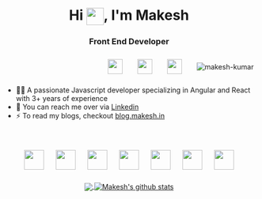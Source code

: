 
<!-- https://media.tenor.com/Zh_jzyMKfn0AAAAi/wave-hello.gif -->
<!-- https://media.tenor.com/e3GqicbfhMYAAAAi/get-greeting-get-greetings.gif -->

<h1 align="center">Hi <img align="center" src="https://media.tenor.com/Zh_jzyMKfn0AAAAi/wave-hello.gif" width="35" height="35"/>, I'm Makesh</h1>
<h3 align="center">Front End Developer</h3>

<div align=center style="display: flex; align-items: center; justify-content: end; gap: 10px">
<a href="https://linkedin.com/in/makesh-kumar/"><img src="https://cdn.cdnlogo.com/logos/l/66/linkedin-icon.svg" width="30" hspace="10" vspace="10"></a>
  <a href="https://codepen.io/makesh-kumar"><img src="https://cdn.cdnlogo.com/logos/c/77/codepen-icon.svg" width="30" hspace="10" vspace="10"></a>
<a href="https://blog.makesh.in/"><img src="https://cdn.cdnlogo.com/logos/m/21/monogram-medium.svg" width="30" hspace="10" vspace="10"></a>
  <br><br>
   <p><img src="https://komarev.com/ghpvc/?username=makesh-kumar" alt="makesh-kumar" /></p>

</div>


- 👨‍💻 A passionate Javascript developer specializing in Angular and React with 3+ years of experience
- 🤝 You can reach me over via [Linkedin](https://linkedin.com/in/makesh-kumar/)
- ⚡ To read my blogs, checkout [blog.makesh.in](https://blog.makesh.in/)

<br>

<p align="center">
  <img src="https://cdn.cdnlogo.com/logos/h/84/html.svg" width="auto" height="40" hspace="10" vspace="10">
  <img src="https://cdn.cdnlogo.com/logos/c/18/css.svg" width="auto" height="40" hspace="10" vspace="10">
 <img src="https://cdn.cdnlogo.com/logos/j/44/javascript.svg" width="auto" height="40" hspace="10" vspace="10">
  <img src="https://cdn.cdnlogo.com/logos/t/96/typescript.svg" width="auto" height="40" hspace="10" vspace="10">
 <img src="https://cdn.cdnlogo.com/logos/a/51/angular.svg" width="auto" height="40" hspace="10" vspace="10">
  <img src="https://cdn.cdnlogo.com/logos/r/21/react.svg" width="auto" height="40" hspace="10" vspace="10">
  <img src="https://cdn.cdnlogo.com/logos/n/94/nodejs-icon.svg" width="auto" height="40" hspace="10" vspace="10">
  
  
<!--   <img src="https://upload.wikimedia.org/wikipedia/commons/thumb/6/61/HTML5_logo_and_wordmark.svg/2048px-HTML5_logo_and_wordmark.svg.png" alt="html" width="auto" height="40">&nbsp;&nbsp;&nbsp;
  <img src='https://upload.wikimedia.org/wikipedia/commons/thumb/d/d5/CSS3_logo_and_wordmark.svg/1200px-CSS3_logo_and_wordmark.svg.png' alt="css" width="auto" height="40">&nbsp;&nbsp;&nbsp;
  <img src='https://upload.wikimedia.org/wikipedia/commons/6/6a/JavaScript-logo.png' height='40' width='auto' alt="js">
  <img src="https://upload.wikimedia.org/wikipedia/commons/thumb/a/a7/React-icon.svg/1280px-React-icon.svg.png" alt="react" width="auto" height="40"/>
  <img src="https://angular.io/assets/images/logos/angular/angular.svg" alt="angular" width="40" height="40"/>
<p align="center"> -->
  
<br>
  
  <div align=center >
<a href="https://github.com/makesh-kumar/github-readme-stats">
  <img align="center" src="https://github-readme-stats.vercel.app/api/top-langs/?username=makesh-kumar&theme=radical&hide=glsl,python" />
</a>
<a href="https://github.com/anuraghazra/github-readme-stats">
  <img align="center" src="https://github-readme-stats.vercel.app/api?username=makesh-kumar&show_icons=true&theme=radical&line_height=27" alt="Makesh's github stats" />
</a>
    </div>
